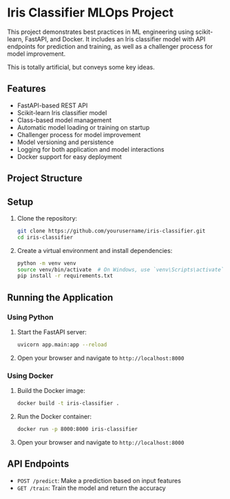 # Iris Classifier MLOps Project

This project demonstrates best practices in ML engineering using scikit-learn, FastAPI, and Docker. It includes an Iris classifier model with API endpoints for prediction and training, as well as a challenger process for model improvement.

This is totally artificial, but conveys some key ideas.

## Features

- FastAPI-based REST API
- Scikit-learn Iris classifier model
- Class-based model management
- Automatic model loading or training on startup
- Challenger process for model improvement
- Model versioning and persistence
- Logging for both application and model interactions
- Docker support for easy deployment

## Project Structure

## Setup

1. Clone the repository:
   ```bash
   git clone https://github.com/yourusername/iris-classifier.git
   cd iris-classifier
   ```

2. Create a virtual environment and install dependencies:
   ```bash
   python -m venv venv
   source venv/bin/activate  # On Windows, use `venv\Scripts\activate`
   pip install -r requirements.txt
   ```

## Running the Application

### Using Python

1. Start the FastAPI server:
   ```bash
   uvicorn app.main:app --reload
   ```

2. Open your browser and navigate to `http://localhost:8000`

### Using Docker

1. Build the Docker image:
   ```bash
   docker build -t iris-classifier .
   ```

2. Run the Docker container:
   ```bash
   docker run -p 8000:8000 iris-classifier
   ```

3. Open your browser and navigate to `http://localhost:8000`

## API Endpoints

- `POST /predict`: Make a prediction based on input features
- `GET /train`: Train the model and return the accuracy